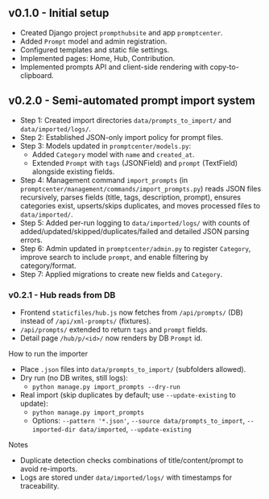 ## v0.1.0 - Initial setup
- Created Django project `prompthubsite` and app `promptcenter`.
- Added `Prompt` model and admin registration.
- Configured templates and static file settings.
- Implemented pages: Home, Hub, Contribution.
- Implemented prompts API and client-side rendering with copy-to-clipboard.

## v0.2.0 - Semi-automated prompt import system
- Step 1: Created import directories `data/prompts_to_import/` and `data/imported/logs/`.
- Step 2: Established JSON-only import policy for prompt files.
- Step 3: Models updated in `promptcenter/models.py`:
  - Added `Category` model with `name` and `created_at`.
  - Extended `Prompt` with `tags` (JSONField) and `prompt` (TextField) alongside existing fields.
- Step 4: Management command `import_prompts` (in `promptcenter/management/commands/import_prompts.py`) reads JSON files recursively, parses fields (title, tags, description, prompt), ensures categories exist, upserts/skips duplicates, and moves processed files to `data/imported/`.
- Step 5: Added per-run logging to `data/imported/logs/` with counts of added/updated/skipped/duplicates/failed and detailed JSON parsing errors.
- Step 6: Admin updated in `promptcenter/admin.py` to register `Category`, improve search to include `prompt`, and enable filtering by category/format.
- Step 7: Applied migrations to create new fields and `Category`.

### v0.2.1 - Hub reads from DB
- Frontend `staticfiles/hub.js` now fetches from `/api/prompts/` (DB) instead of `/api/xml-prompts/` (fixtures).
- `/api/prompts/` extended to return `tags` and `prompt` fields.
- Detail page `/hub/p/<id>/` now renders by DB `Prompt` id.

How to run the importer
- Place `.json` files into `data/prompts_to_import/` (subfolders allowed).
- Dry run (no DB writes, still logs):
  - `python manage.py import_prompts --dry-run`
- Real import (skip duplicates by default; use `--update-existing` to update):
  - `python manage.py import_prompts`
  - Options: `--pattern '*.json'`, `--source data/prompts_to_import`, `--imported-dir data/imported`, `--update-existing`

Notes
- Duplicate detection checks combinations of title/content/prompt to avoid re-imports.
- Logs are stored under `data/imported/logs/` with timestamps for traceability.